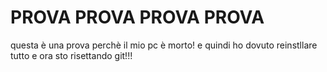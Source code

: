 # PROVA PROVA PROVA PROVA

questa è una prova perchè il mio pc è morto! e quindi ho dovuto reinstllare tutto e ora sto risettando git!!! 